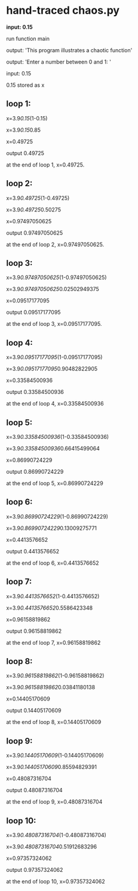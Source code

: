 # hand-traced chaos.py

**input: 0.15**

run function main

output: 'This program illustrates a chaotic function'

output: 'Enter a number between 0 and 1: '

input: 0.15

0.15 stored as x


loop 1:
---
x=3.9*0.15*(1-0.15)

x=3.9*0.15*0.85

x=0.49725

output 0.49725


at the end of loop 1, x=0.49725.

loop 2:
---
x=3.9*0.49725*(1-0.49725)

x=3.9*0.49725*0.50275

x=0.97497050625

output 0.97497050625


at the end of loop 2, x=0.97497050625.

loop 3:
---
x=3.9*0.97497050625*(1-0.97497050625)

x=3.9*0.97497050625*0.02502949375

x=0.09517177095

output 0.09517177095


at the end of loop 3, x=0.09517177095.

loop 4:
---
x=3.9*0.09517177095*(1-0.09517177095)

x=3.9*0.09517177095*0.90482822905

x=0.33584500936

output 0.33584500936


at the end of loop 4, x=0.33584500936

loop 5:
---
x=3.9*0.33584500936*(1-0.33584500936)

x=3.9*0.33584500936*0.66415499064

x=0.86990724229

output 0.86990724229


at the end of loop 5, x=0.86990724229

loop 6:
---
x=3.9*0.86990724229*(1-0.86990724229)

x=3.9*0.86990724229*0.13009275771

x=0.4413576652

output 0.4413576652


at the end of loop 6, x=0.4413576652

loop 7:
---
x=3.9*0.4413576652*(1-0.4413576652)

x=3.9*0.4413576652*0.5586423348

x=0.96158819862

output 0.96158819862


at the end of loop 7, x=0.96158819862

loop 8:
---
x=3.9*0.96158819862*(1-0.96158819862)

x=3.9*0.96158819862*0.03841180138

x=0.14405170609

output 0.14405170609


at the end of loop 8, x=0.14405170609

loop 9:
---
x=3.9*0.14405170609*(1-0.14405170609)

x=3.9*0.14405170609*0.85594829391

x=0.48087316704

output 0.48087316704


at the end of loop 9, x=0.48087316704

loop 10:
---
x=3.9*0.48087316704*(1-0.48087316704)

x=3.9*0.48087316704*0.51912683296

x=0.97357324062

output 0.97357324062


at the end of loop 10, x=0.97357324062
